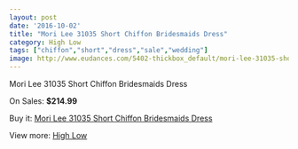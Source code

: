 ```yaml
---
layout: post
date: '2016-10-02'
title: "Mori Lee 31035 Short Chiffon Bridesmaids Dress"
category: High Low
tags: ["chiffon","short","dress","sale","wedding"]
image: http://www.eudances.com/5402-thickbox_default/mori-lee-31035-short-chiffon-bridesmaids-dress.jpg
---
```

Mori Lee 31035 Short Chiffon Bridesmaids Dress

On Sales: **$214.99**
<a href="https://www.eudances.com/en/high-low/1843-mori-lee-31035-short-chiffon-bridesmaids-dress.html"><amp-img layout="responsive" width="600" height="600" src="//www.eudances.com/5402-thickbox_default/mori-lee-31035-short-chiffon-bridesmaids-dress.jpg" alt="Mori Lee 31035 Short Chiffon Bridesmaids Dress 0" /></a>
<a href="https://www.eudances.com/en/high-low/1843-mori-lee-31035-short-chiffon-bridesmaids-dress.html"><amp-img layout="responsive" width="600" height="600" src="//www.eudances.com/5403-thickbox_default/mori-lee-31035-short-chiffon-bridesmaids-dress.jpg" alt="Mori Lee 31035 Short Chiffon Bridesmaids Dress 1" /></a>
<a href="https://www.eudances.com/en/high-low/1843-mori-lee-31035-short-chiffon-bridesmaids-dress.html"><amp-img layout="responsive" width="600" height="600" src="//www.eudances.com/5404-thickbox_default/mori-lee-31035-short-chiffon-bridesmaids-dress.jpg" alt="Mori Lee 31035 Short Chiffon Bridesmaids Dress 2" /></a>
<a href="https://www.eudances.com/en/high-low/1843-mori-lee-31035-short-chiffon-bridesmaids-dress.html"><amp-img layout="responsive" width="600" height="600" src="//www.eudances.com/5405-thickbox_default/mori-lee-31035-short-chiffon-bridesmaids-dress.jpg" alt="Mori Lee 31035 Short Chiffon Bridesmaids Dress 3" /></a>

Buy it: [Mori Lee 31035 Short Chiffon Bridesmaids Dress](https://www.eudances.com/en/high-low/1843-mori-lee-31035-short-chiffon-bridesmaids-dress.html "Mori Lee 31035 Short Chiffon Bridesmaids Dress")

View more: [High Low](https://www.eudances.com/en/20-high-low "High Low")
